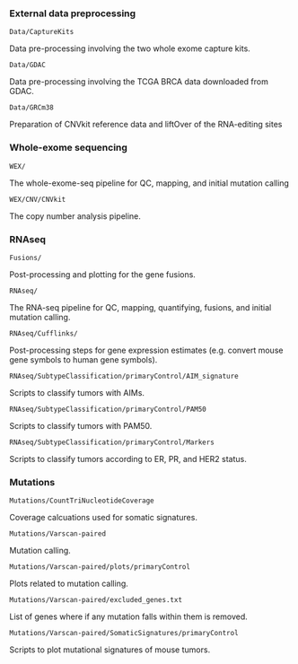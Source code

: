 ### External data preprocessing
```
Data/CaptureKits
```
Data pre-processing involving the two whole exome capture kits.

```
Data/GDAC
```
Data pre-processing involving the TCGA BRCA data downloaded from GDAC.

```
Data/GRCm38
```
Preparation of CNVkit reference data and liftOver of the RNA-editing sites

### Whole-exome sequencing
```
WEX/
```
The whole-exome-seq pipeline for QC, mapping, and initial mutation calling

```
WEX/CNV/CNVkit
```
The copy number analysis pipeline.

### RNAseq

```
Fusions/
```
Post-processing and plotting for the gene fusions.

```
RNAseq/
```
The RNA-seq pipeline for QC, mapping, quantifying, fusions, and initial mutation calling.

```
RNAseq/Cufflinks/
```
Post-processing steps for gene expression estimates (e.g. convert mouse gene symbols to human gene symbols).

```
RNAseq/SubtypeClassification/primaryControl/AIM_signature
```
Scripts to classify tumors with AIMs.

```
RNAseq/SubtypeClassification/primaryControl/PAM50
```
Scripts to classify tumors with PAM50.

```
RNAseq/SubtypeClassification/primaryControl/Markers
```
Scripts to classify tumors according to ER, PR, and HER2 status.

### Mutations
```
Mutations/CountTriNucleotideCoverage
```

Coverage calcuations used for somatic signatures.

```
Mutations/Varscan-paired
```

Mutation calling.

```
Mutations/Varscan-paired/plots/primaryControl
```

Plots related to mutation calling.

```
Mutations/Varscan-paired/excluded_genes.txt
```

List of genes where if any mutation falls within them is removed.

```
Mutations/Varscan-paired/SomaticSignatures/primaryControl
```

Scripts to plot mutational signatures of mouse tumors.